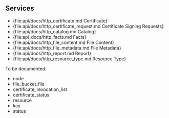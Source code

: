 Services
--------

* {file:api/docs/http_certificate.md Certificate}
* {file:api/docs/http_certificate_request.md Certificate Signing Requests}
* {file:api/docs/http_catalog.md Catalog}
* {file:api_docs/http_facts.md Facts}
* {file:api/docs/http_file_content.md File Content}
* {file:api/docs/http_file_metadata.md File Metadata}
* {file:api/docs/http_report.md Report}
* {file:api/docs/http_resource_type.md Resource Type}

To be documented:

* node
* file_bucket_file
* certificate_revocation_list
* certificate_status
* resource
* key
* status
